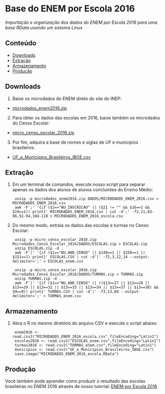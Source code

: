 Base do ENEM por Escola 2016
========

_Importação e organização dos dados do ENEM por Escola 2016 para uma base RData usando um sistema Linux_

## Conteúdo

- [Downloads](#download)
- [Extração](#extração)
- [Armazenamento](#armazenamento)
- [Produção](#produção)

## Downloads

1. Baixe os microdados do ENEM direto do site do INEP: 

- <a href="http://download.inep.gov.br/microdados/microdados_enem2016.zip" target="_blank">microdados_enem2016.zip</a>

2. Para obter os dados das escolas em 2016, baixe também os microdados do Censo Escolar:

- <a href="http://download.inep.gov.br/microdados/micro_censo_escolar_2016.zip" target="_blank">micro_censo_escolar_2016.zip</a>

3. Por fim, adquira a base de nomes e siglas de UF e municípios brasileiros:
- <a href="https://educadata.com.br/download/uf-e-municipios-brasileiros-ibge-2016/" target="_blank">UF_e_Municipios_Brasileiros_IBGE.csv</a>

## Extração

1. Em um terminal de comandos, execute nosso script para separar apenas os dados dos alunos de alunos concluintes do Ensino Médio:

        unzip -p microdados_enem2016.zip DADOS/MICRODADOS_ENEM_2016.csv > MICRODADOS_ENEM_2016.csv
        awk -F';' '{if ($1=="NU_INSCRICAO" || ($21 != "" && $16==2 && $19==1)) print}' MICRODADOS_ENEM_2016.csv | cut -d';' -f2,21,83-86,91-94,104-110 > MICRODADOS_ENEM_2016_escola.csv


2. Do mesmo modo, extraia os dados das escolas e turmas no Censo Escolar:

        unzip -p micro_censo_escolar_2016.zip Microdados_Censo_Escolar_2016/DADOS/ESCOLAS.zip > ESCOLAS.zip
        unzip ESCOLAS.zip -d .
        awk -F'|' '{if ($1=="NU_ANO_CENSO" || $149==1 || $150==1 || $151==1) print}' ESCOLAS.CSV | cut -d'|' -f2,3,12,14 --output-delimiter=';' > ESCOLAS_enem.csv

        unzip -p micro_censo_escolar_2016.zip Microdados_Censo_Escolar_2016/DADOS/TURMAS.zip > TURMAS.zip
        unzip TURMAS.zip -d .
        awk -F'|' '{if ($1=="NU_ANO_CENSO" || (($13==27 || $13==28 || $13==29 || $13==32 || $13==33 || $13==34 || $13==37 || $13==38) && $9==0)) print}' TURMAS.CSV | cut -d'|' -f3,13,69 --output-delimiter=';' > TURMAS_enem.csv


## Armazenamento

1. Abra o R no mesmo diretório do arquivo CSV e execute o script abaixo:

        enem2016 <- read.csv2("MICRODADOS_ENEM_2016_escola.csv",fileEncoding="Latin1")
        escolas2016 <- read.csv2("ESCOLAS_enem.csv",fileEncoding="Latin1")
        turmas2016 <- read.csv2("TURMAS_enem.csv",fileEncoding="Latin1")
        municipios <- read.csv2("UF_e_Municipios_Brasileiros_IBGE.csv")
        save.image("MICRODADOS_ENEM_2016_escola.RData")

## Produção

Você também pode aprender como produzir o resultado das escolas brasileiras no ENEM 2016 através de nosso tutorial: <a href="https://github.com/professorvirtual/educadata/tree/master/dados/enem/2016">ENEM por Escola 2016</a>
